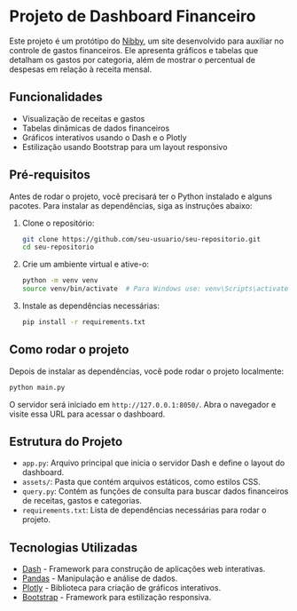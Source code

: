 
# Projeto de Dashboard Financeiro

Este projeto é um protótipo do [Nibby](https://nibby.fuzzylab.tech), um site desenvolvido para auxiliar no controle de gastos financeiros. Ele apresenta gráficos e tabelas que detalham os gastos por categoria, além de mostrar o percentual de despesas em relação à receita mensal.

## Funcionalidades

- Visualização de receitas e gastos
- Tabelas dinâmicas de dados financeiros
- Gráficos interativos usando o Dash e o Plotly
- Estilização usando Bootstrap para um layout responsivo

## Pré-requisitos

Antes de rodar o projeto, você precisará ter o Python instalado e alguns pacotes. Para instalar as dependências, siga as instruções abaixo:

1. Clone o repositório:

   ```bash
   git clone https://github.com/seu-usuario/seu-repositorio.git
   cd seu-repositorio
   ```

2. Crie um ambiente virtual e ative-o:

   ```bash
   python -m venv venv
   source venv/bin/activate  # Para Windows use: venv\Scripts\activate
   ```

3. Instale as dependências necessárias:

   ```bash
   pip install -r requirements.txt
   ```

## Como rodar o projeto

Depois de instalar as dependências, você pode rodar o projeto localmente:

```bash
python main.py
```

O servidor será iniciado em `http://127.0.0.1:8050/`. Abra o navegador e visite essa URL para acessar o dashboard.

## Estrutura do Projeto

- `app.py`: Arquivo principal que inicia o servidor Dash e define o layout do dashboard.
- `assets/`: Pasta que contém arquivos estáticos, como estilos CSS.
- `query.py`: Contém as funções de consulta para buscar dados financeiros de receitas, gastos e categorias.
- `requirements.txt`: Lista de dependências necessárias para rodar o projeto.

## Tecnologias Utilizadas

- [Dash](https://plotly.com/dash/) - Framework para construção de aplicações web interativas.
- [Pandas](https://pandas.pydata.org/) - Manipulação e análise de dados.
- [Plotly](https://plotly.com/) - Biblioteca para criação de gráficos interativos.
- [Bootstrap](https://getbootstrap.com/) - Framework para estilização responsiva.








